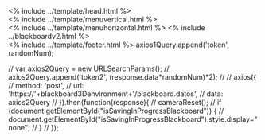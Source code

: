 <html>
<% include ../template/head.html %>
  <body>
    <!-- FIN CABEZERA: DENTRO DE ZONA BLACKBOARD -->
    <div id="wrapper">
      <% include ../template/menuvertical.html %>
      <div id="page-wrapper">
        <!-- inicio menu -->
        <% include ../template/menuhorizontal.html %>
    <!-- fin menu -->
<% include ../blackboardv2.html %>
  </div>
</div>
<% include ../template/footer.html %>
</body>
axios1Query.append('token', randomNum);


// var axios2Query = new URLSearchParams();
// axios2Query.append('token2', (response.data*randomNum)*2);
//
// axios({
//   method: 'post',
//   url: 'https://'+blackboard3Denvironment+'/blackboard.datos',
//   data: axios2Query
// }).then(function(response){
//    cameraReset();
//    if (document.getElementById("isSavingInProgressBlackboard")) {
//      document.getElementById("isSavingInProgressBlackboard").style.display="none";
//    }
// });
